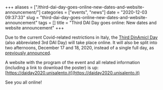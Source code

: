 +++
aliases = ["/third-dai-day-goes-online-new-dates-and-website-announcement/"]
categories = ["events", "news"]
date = "2020-12-03 09:37:33"
slug = "third-dai-day-goes-online-new-dates-and-website-announcement"
tags = []
title = "Third DAI Day goes online: New dates and website announcement"
+++

Due to the current Covid-related restrictions in Italy, the [Third
DinAmicI Day](https://daiday2020.unisalento.it/) (also abbreviated 3rd
DAI Day) will take place online. It will also be split into two
afternoons, December 17 and 18, 2020, instead of a single full day, as
[previously
announced](https://www.dinamici.org/third-dai-day-save-the-date/).

A website with the program of the event and all related information
(including a link to download the poster) is up:
[https://daiday2020.unisalento.it](https://daiday2020.unisalento.it)

See you all online!
